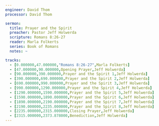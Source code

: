 ```yaml
---
engineer: David Thom
processor: David Thom

sermon:
  title: Prayer and the Spirit
  preacher: Pastor Jeff Holwerda
  scripture: Romans 8:26-27
  reader: Marla Folkerts
  series: Book of Romans
  notes: ~

tracks:
  - [0.000000,47.000000,"Romans 8:26-27",Marla Folkerts]
  - [47.000000,90.000000,Opening Prayer,Jeff Holwerda]
  - [90.000000,390.000000,Prayer and the Spirit 1,Jeff Holwerda]
  - [390.000000,690.000000,Prayer and the Spirit 2,Jeff Holwerda]
  - [690.000000,990.000000,Prayer and the Spirit 3,Jeff Holwerda]
  - [990.000000,1290.000000,Prayer and the Spirit 4,Jeff Holwerda]
  - [1290.000000,1590.000000,Prayer and the Spirit 5,Jeff Holwerda]
  - [1590.000000,1890.000000,Prayer and the Spirit 6,Jeff Holwerda]
  - [1890.000000,2190.000000,Prayer and the Spirit 7,Jeff Holwerda]
  - [2190.000000,2235.000000,Prayer and the Spirit 8,Jeff Holwerda]
  - [2235.000000,2315.000000,Closing Prayer,Jeff Holwerda]
  - [2315.000000,2373.878000,Benediction,Jeff Holwerda]
---
```

